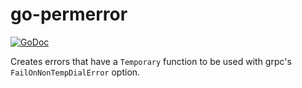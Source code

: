 go-permerror
============

[![GoDoc](https://godoc.org/github.com/virtuald/go-permerror?status.svg)](https://godoc.org/github.com/virtuald/go-permerror)

Creates errors that have a `Temporary` function to be used with grpc's
`FailOnNonTempDialError` option.
